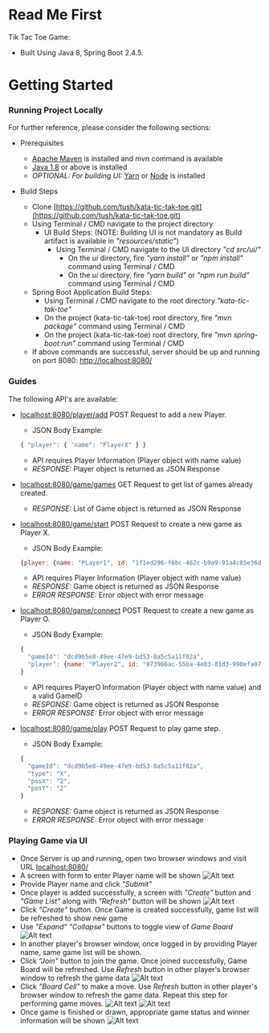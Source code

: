 # Read Me First
Tik Tac Toe Game:

* Built Using Java 8, Spring Boot 2.4.5.

# Getting Started

### Running Project Locally

For further reference, please consider the following sections:

* Prerequisites
  * [Apache Maven](https://maven.apache.org/) is installed and *mvn* command is available
  * [Java 1.8](https://www.oracle.com/be/java/) or above is installed
  * *OPTIONAL: For building UI:* [Yarn](https://classic.yarnpkg.com/en/) or [Node](https://nodejs.org/en/) is installed

* Build Steps
  * Clone [https://github.com/tush/kata-tic-tak-toe.git](https://github.com/tush/kata-tic-tak-toe.git)
  * Using Terminal / CMD navigate to the project directory
    * UI Build Steps: (NOTE: Building UI is not mandatory as Build artifact is available in *"resources/static"*)
      * Using Terminal / CMD navigate to the UI directory *"cd src/ui/"*
        * On the *ui* directory, fire *"yarn install"* or *"npm install"* command using Terminal / CMD
        * On the *ui* directory, fire *"yarn build"* or *"npm run build"* command using Terminal / CMD
  * Spring Boot Application Build Steps:
    * Using Terminal / CMD navigate to the root directory *"kata-tic-tak-toe"*
    * On the project (kata-tic-tak-toe) root directory, fire *"mvn package"* command using Terminal / CMD
    * On the project (kata-tic-tak-toe) root directory, fire *"mvn spring-boot:run"* command using Terminal / CMD
  * If above commands are successful, server should be up and running on port 8080: [http://localhost:8080/](http://localhost:8080/)

  
### Guides
The following API's are available:
* [localhost:8080/player/add](localhost:8080/player/add) POST Request to add a new Player.
  * JSON Body Example:
  ```javascript
  { "player": { "name": "PlayerX" } }
  ```
  * API requires Player Information (Player object with name value)
  * *RESPONSE:* Player object is returned as JSON Response
  
* [localhost:8080/game/games](localhost:8080/game/games) GET Request to get list of games already created.
  * *RESPONSE:* List of Game object is returned as JSON Response
  
* [localhost:8080/game/start](localhost:8080/game/start) POST Request to create a new game as Player X.
  * JSON Body Example:
  ```javascript
  {player: {name: "PLayer1", id: "1f1ed296-f6bc-462c-b9a9-91a4c85e36da"}}
  ```
  * API requires Player Information (Player object with name value)
  * *RESPONSE:* Game object is returned as JSON Response
  * *ERROR RESPONSE:* Error object with error message
  
* [localhost:8080/game/connect](localhost:8080/game/connect) POST Request to create a new game as Player O.
  * JSON Body Example:
  ```javascript
  { 
    "gameId": "dcd9b5e8-49ee-47e9-bd53-8a5c5a11f02a",
    "player": {name: "Player2", id: "973966ac-55ba-4e03-81d3-990efa079ddc"}
  }
  ```
  * API requires PlayerO Information (Player object with name value) and a valid GameID
  * *RESPONSE:* Game object is returned as JSON Response
  * *ERROR RESPONSE:* Error object with error message
  
* [localhost:8080/game/play](localhost:8080/game/play) POST Request to play game step.
  * JSON Body Example:
  ```javascript
  { 
    "gameId": "dcd9b5e8-49ee-47e9-bd53-8a5c5a11f02a",
    "type": "X",
    "posX": "2",
    "posY": "2"
  }
  ```
  * *RESPONSE:* Game object is returned as JSON Response
  * *ERROR RESPONSE:* Error object with error message

### Playing Game via UI

* Once Server is up and running, open two browser windows and visit URL [localhost:8080/](localhost:8080/)
* A screen with form to enter Player name will be shown
  ![Alt text](src/assets/screen1.png?raw=true "Landing Screen")
* Provide Player name and click *"Submit"*
* Once player is added successfully, a screen with *"Create"* button and *"Game List"* along with *"Refresh"* button will be shown
  ![Alt text](src/assets/screen2.png?raw=true "Landing Screen")
* Click *"Create"* button. Once Game is created successfully, game list will be refreshed to show new game
* Use *"Expand"* *"Collapse"* buttons to toggle view of *Game Board*
  ![Alt text](src/assets/screen3.png?raw=true "Landing Screen")
* In another player's browser window, once logged in by providing Player name, same game list will be shown. 
* Click *"Join"* button to join the game. Once joined successfully, Game Board will be refreshed. Use *Refresh* button in other player's browser window to refresh the game data
  ![Alt text](src/assets/screen4.png?raw=true "Landing Screen")
* Click *"Board Cell"* to make a move. Use *Refresh* button in other player's browser window to refresh the game data. Repeat this step for performing game moves.
  ![Alt text](src/assets/screen5.png?raw=true "Landing Screen")
  ![Alt text](src/assets/screen6.png?raw=true "Landing Screen")
* Once game is finished or drawn, appropriate game status and winner information will be shown
  ![Alt text](src/assets/screen7.png?raw=true "Landing Screen")